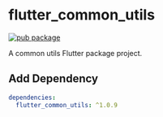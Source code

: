 # flutter_common_utils

[![pub package](https://img.shields.io/pub/v/flutter_common_utils.svg)](https://pub.dartlang.org/packages/flutter_common_utils)

A common utils Flutter package project.

## Add Dependency

```yaml
dependencies:
  flutter_common_utils: ^1.0.9
```
